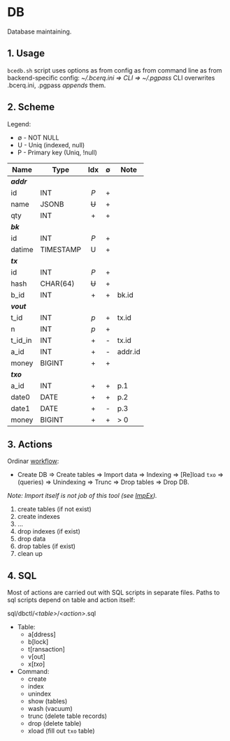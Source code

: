 # DB

Database maintaining.

## 1. Usage

`bcedb.sh` script uses options as from config as from command line as from backend-specific config: _\~/.bcerq.ini &rArr; CLI &rArr; \~/.pgpass_
CLI overwrites .bcerq.ini, .pgpass _appends_ them.

## 2. Scheme

Legend:

- ∅ - NOT NULL
- U - Uniq (indexed, null)
- P - Primary key (Uniq, !null)

| Name     | Type      | Idx | ∅ | Note |
|----------|-----------|:---:|:-:|------|
| **_addr_** |
| id       | INT       | _P_ | + |
| name     | JSONB     |~~U~~| + |
| qty      | INT       | +   | + |
| **_bk_** |
| id       | INT       | _P_ | + |
| datime   | TIMESTAMP | U   | + |
| **_tx_** |
| id       | INT       | _P_ | + |
| hash     | CHAR(64)  |~~U~~| + |
| b_id     | INT       | +   | + | bk.id |
| **_vout_** |
| t_id     | INT       | _p_ | + | tx.id |
| n        | INT       | _p_ | + |
| t\_id_in | INT       | +   | - | tx.id |
| a_id     | INT       | +   | - | addr.id |
| money    | BIGINT    | +   | + |
| **_txo_** |
| a_id     | INT       |  +  | + | p.1 |
| date0    | DATE      |  +  | + | p.2 |
| date1    | DATE      |  +  | - | p.3 |
| money    | BIGINT    |  +  | + | > 0 |

## 3. Actions

Ordinar [workflow](WorkFlow.svg):

- Create DB &rArr; Create tables &rArr; Import data &rArr; Indexing &rArr; [Re]load `txo` &rArr; (queries) &rArr; Unindexing &rArr; Trunc &rArr; Drop tables &rArr; Drop DB.

_Note: Import itself is not job of this tool (see [ImpEx](ImpEx.md))._

1. create tables (if not exist)
1. create indexes
1. &hellip;
1. drop indexes (if exist)
1. drop data
1. drop tables (if exist)
1. clean up

## 4. SQL

Most of actions are carried out with SQL scripts in separate files.
Paths to sql scripts depend on table and action itself:

sql/dbctl/_&lt;table&gt;_/_&lt;action&gt;_.sql

- Table:
  - a[ddress]
  - b[lock]
  - t[ransaction]
  - v[out]
  - x[*txo*]
- Command:
  - create
  - index
  - unindex
  - show (tables)
  - wash (vacuum)
  - trunc (delete table records)
  - drop (delete table)
  - xload (fill out `txo` table)
